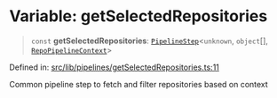 # Variable: getSelectedRepositories

> `const` **getSelectedRepositories**: [`PipelineStep`](../../types/type-aliases/PipelineStep.md)\<`unknown`, `object`[], [`RepoPipelineContext`](../../types/interfaces/RepoPipelineContext.md)\>

Defined in: [src/lib/pipelines/getSelectedRepositories.ts:11](https://github.com/elizaOS/elizaos.github.io/blob/4810f50019028b92f4f2a0ac31323fd787c7f288/src/lib/pipelines/getSelectedRepositories.ts#L11)

Common pipeline step to fetch and filter repositories based on context
